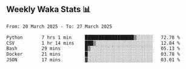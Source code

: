 ## Weekly Waka Stats 📊
<!--START_SECTION:waka-->

```txt
From: 20 March 2025 - To: 27 March 2025

Python       7 hrs 1 min     ██████████████████▒░░░░░░   72.78 %
CSV          1 hr 14 mins    ███▒░░░░░░░░░░░░░░░░░░░░░   12.84 %
Bash         29 mins         █▒░░░░░░░░░░░░░░░░░░░░░░░   05.13 %
Docker       21 mins         █░░░░░░░░░░░░░░░░░░░░░░░░   03.78 %
JSON         17 mins         ▓░░░░░░░░░░░░░░░░░░░░░░░░   03.01 %
```

<!--END_SECTION:waka-->

<!--

Here are some ideas to get you started:

- 🔭 I’m currently working on (way to add branches committed on)
- 🌱 I’m currently learning Web Frameworks and Machine Learning! (Lisp, JS (react & angular), Python, and __)
- 💬 Ask me about ...
- 📫 How to reach me: 
- 😄 Pronouns: He/Him/His
- ⚡ Fun fact: ...

that-recsys-lab
-->

